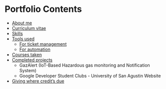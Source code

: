 <h1>Portfolio Contents</h1>

- [About me](https://www.notion.so/Junior-Test-Engineer-Portfolio-6464ee8276ff480ea1b8974f9d29791b?pvs=21)
- [Curriculum vitae](https://www.notion.so/Junior-Test-Engineer-Portfolio-6464ee8276ff480ea1b8974f9d29791b?pvs=21)
- [Skills](https://www.notion.so/Junior-Test-Engineer-Portfolio-6464ee8276ff480ea1b8974f9d29791b?pvs=21)
- [Tools used](https://www.notion.so/Junior-Test-Engineer-Portfolio-6464ee8276ff480ea1b8974f9d29791b?pvs=21)
    - [For ticket management](https://www.notion.so/Junior-Test-Engineer-Portfolio-6464ee8276ff480ea1b8974f9d29791b?pvs=21)
    - [For automation](https://www.notion.so/Junior-Test-Engineer-Portfolio-6464ee8276ff480ea1b8974f9d29791b?pvs=21)
- [Courses taken](https://www.notion.so/Junior-Test-Engineer-Portfolio-6464ee8276ff480ea1b8974f9d29791b?pvs=21)
- [Completed projects](https://www.notion.so/Junior-Test-Engineer-Portfolio-6464ee8276ff480ea1b8974f9d29791b?pvs=21)
    - GazAlert (IoT-Based Hazardous gas monitoring and Notification System)
    - Google Developer Student Clubs - University of San Agustin Website
- [Giving where credit’s due](https://www.notion.so/Junior-Test-Engineer-Portfolio-6464ee8276ff480ea1b8974f9d29791b?pvs=21)
